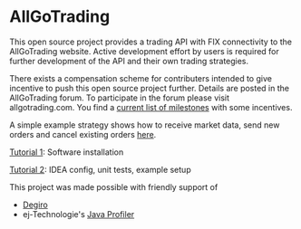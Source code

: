AllGoTrading
============


This open source project provides a trading API with FIX connectivity to the AllGoTrading website. Active development effort by users is required for further development of the API and their own trading strategies. 

There exists a compensation scheme for contributers intended to give incentive to push this open source project further. Details are posted in the AllGoTrading forum. To participate in the forum please visit allgotrading.com. You find a [current list of milestones](http://www.allgotrading.com/allgotrading/forum/viewtopic.php?f=1&t=33) with some incentives.


A simple example strategy shows how to receive market data, send new orders and cancel existing orders [here](https://github.com/yatsdev/AllGoTrading/tree/master/yats/src/yats/trader/examples). 


[Tutorial 1](https://www.youtube.com/watch?v=p8rWtEdfUY8): Software installation


[Tutorial 2](https://www.youtube.com/watch?v=3Wq3p5LPhQU): IDEA config, unit tests, example setup



This project was made possible with friendly support of

* [Degiro](https://www.degiro.nl/)
* ej-Technologie's [Java Profiler](http://www.ej-technologies.com/products/jprofiler/overview.html)

